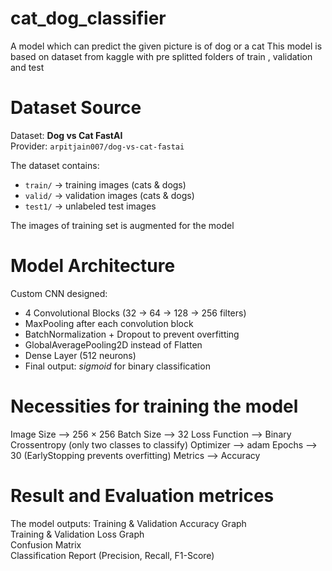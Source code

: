 # cat_dog_classifier
A model which can predict the given picture is of dog or a cat 
This model is based on dataset from kaggle with pre splitted folders of train , validation and test

# Dataset Source
Dataset: **Dog vs Cat FastAI**  
Provider: `arpitjain007/dog-vs-cat-fastai`

The dataset contains:
- `train/` → training images (cats & dogs)
- `valid/` → validation images (cats & dogs)
- `test1/` → unlabeled test images

The images of training set is augmented for the model

# Model Architecture
Custom CNN designed:

- 4 Convolutional Blocks (32 → 64 → 128 → 256  filters)
- MaxPooling after each convolution block
- BatchNormalization + Dropout to prevent overfitting
- GlobalAveragePooling2D instead of Flatten
- Dense Layer (512 neurons)
- Final output: *sigmoid* for binary classification

#  Necessities for training the model
 Image Size --> 256 × 256 
 Batch Size --> 32 
 Loss Function --> Binary Crossentropy (only two classes to classify)
 Optimizer --> adam
 Epochs --> 30 (EarlyStopping prevents overfitting) 
 Metrics --> Accuracy 

 # Result and Evaluation metrices
 The model outputs:
 Training & Validation Accuracy Graph  
 Training & Validation Loss Graph  
 Confusion Matrix  
 Classification Report (Precision, Recall, F1-Score)

